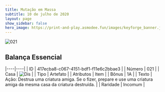 ```yaml
---
title: Mutação em Massa
subtitle: 10 de julho de 2020
layout: page
show_sidebar: false
hero_image: https://print-and-play.asmodee.fun/images/keyforge_banner.jpg
---
```


![021](https://cdn.keyforgegame.com/media/card_front/pt/479_021_8QVHW9797XP4_pt.png)

## Balança Essencial

|----|----|
| ID | 417ecba8-c067-4151-bdf1-f11e6c2bbae3 |
| Número | 021 |
| Casa | ![Dis](https://archonarcana.com/images/thumb/e/e8/Dis.png/22px-Dis.png "Dis") |
| Tipo | Artefato |
| Atributos | Item |
| Bônus | 1A |
| Texto | Ação: Destrua uma criatura amiga. Se o fizer, prepare e use uma criatura amiga da mesma casa da criatura destruída. |
| Raridade | Incomum |

